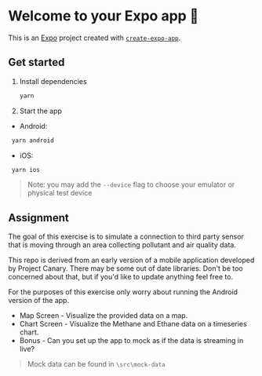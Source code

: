 # Welcome to your Expo app 👋

This is an [Expo](https://expo.dev) project created with [`create-expo-app`](https://www.npmjs.com/package/create-expo-app).

## Get started

1. Install dependencies

   ```bash
   yarn
   ```

2. Start the app

- Android:

```bash
 yarn android
```

- iOS:

```bash
 yarn ios
```

> Note: you may add the `--device` flag to choose your emulator or physical test device

## Assignment

The goal of this exercise is to simulate a connection to third party sensor that is moving through an area collecting pollutant and air quality data.

This repo is derived from an early version of a mobile application developed by Project Canary. There may be some out of date libraries. Don't be too concerned about that, but if you'd like to update anything feel free to.

For the purposes of this exercise only worry about running the Android version of the app.

- Map Screen - Visualize the provided data on a map.
- Chart Screen - Visualize the Methane and Ethane data on a timeseries chart.
- Bonus - Can you set up the app to mock as if the data is streaming in live?

> Mock data can be found in `\src\mock-data`
